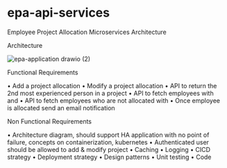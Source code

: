 # epa-api-services
Employee Project Allocation Microservices Architecture 

Architecture

![epa-application drawio (2)](https://github.com/user-attachments/assets/ab66aae1-4c9e-43d0-ae83-0655baec3b18)


Functional Requirements

•	Add a project allocation
•	Modify a project allocation
•	API to return the 2nd most experienced person in a project
•	API to fetch employees with <primary skill> and <secondary skill> 
•	API to fetch employees who are not allocated with <primary skill>
•	Once employee is allocated send an email notification

Non Functional Requirements

•	Architecture diagram, should support HA application with no point of failure, concepts on containerization, kubernetes
•	Authenticated user should be allowed to add & modify project
•	Caching 
•	Logging
•	CICD strategy
•	Deployment strategy
•	Design patterns
•	Unit testing
•	Code 


